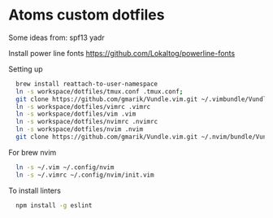 Atoms custom dotfiles
========
Some ideas from:
spf13
yadr

Install power line fonts
https://github.com/Lokaltog/powerline-fonts

Setting up
```sh
  brew install reattach-to-user-namespace
  ln -s workspace/dotfiles/tmux.conf .tmux.conf;
  git clone https://github.com/gmarik/Vundle.vim.git ~/.vimbundle/Vundle.vim;
  ln -s workspace/dotfiles/vimrc .vimrc
  ln -s workspace/dotfiles/vim .vim
  ln -s workspace/dotfiles/nvimrc .nvimrc
  ln -s workspace/dotfiles/nvim .nvim
  git clone https://github.com/gmarik/Vundle.vim.git ~/.nvim/bundle/Vundle.vim
```
For brew nvim
```sh
  ln -s ~/.vim ~/.config/nvim
  ln -s ~/.vimrc ~/.config/nvim/init.vim
```


To install linters
```sh
  npm install -g eslint
```


